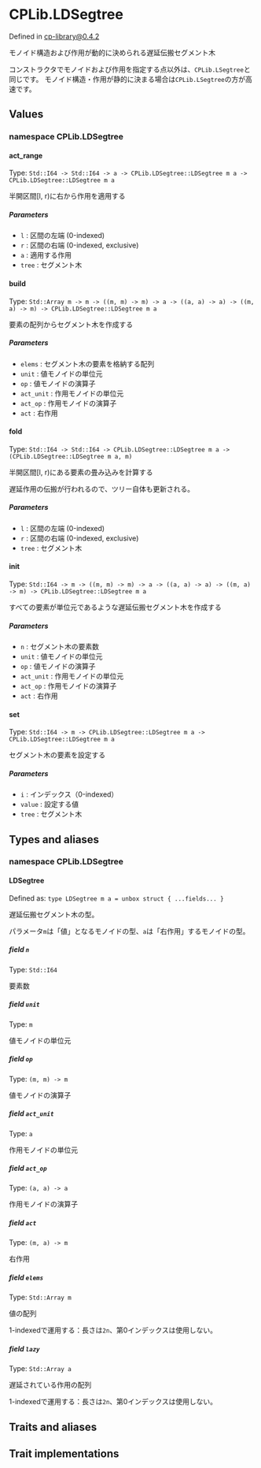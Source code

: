 # CPLib.LDSegtree

Defined in cp-library@0.4.2

モノイド構造および作用が動的に決められる遅延伝搬セグメント木

コンストラクタでモノイドおよび作用を指定する点以外は、`CPLib.LSegtree`と同じです。
モノイド構造・作用が静的に決まる場合は`CPLib.LSegtree`の方が高速です。

## Values

### namespace CPLib.LDSegtree

#### act_range

Type: `Std::I64 -> Std::I64 -> a -> CPLib.LDSegtree::LDSegtree m a -> CPLib.LDSegtree::LDSegtree m a`

半開区間[l, r)に右から作用を適用する

##### Parameters

- `l` : 区間の左端 (0-indexed)
- `r` : 区間の右端 (0-indexed, exclusive)
- `a` : 適用する作用
- `tree` : セグメント木

#### build

Type: `Std::Array m -> m -> ((m, m) -> m) -> a -> ((a, a) -> a) -> ((m, a) -> m) -> CPLib.LDSegtree::LDSegtree m a`

要素の配列からセグメント木を作成する

##### Parameters

- `elems` : セグメント木の要素を格納する配列
- `unit` : 値モノイドの単位元
- `op` : 値モノイドの演算子
- `act_unit` : 作用モノイドの単位元
- `act_op` : 作用モノイドの演算子
- `act` : 右作用

#### fold

Type: `Std::I64 -> Std::I64 -> CPLib.LDSegtree::LDSegtree m a -> (CPLib.LDSegtree::LDSegtree m a, m)`

半開区間[l, r)にある要素の畳み込みを計算する

遅延作用の伝搬が行われるので、ツリー自体も更新される。

##### Parameters

- `l` : 区間の左端 (0-indexed)
- `r` : 区間の右端 (0-indexed, exclusive)
- `tree` : セグメント木

#### init

Type: `Std::I64 -> m -> ((m, m) -> m) -> a -> ((a, a) -> a) -> ((m, a) -> m) -> CPLib.LDSegtree::LDSegtree m a`

すべての要素が単位元であるような遅延伝搬セグメント木を作成する

##### Parameters

- `n` : セグメント木の要素数
- `unit` : 値モノイドの単位元
- `op` : 値モノイドの演算子
- `act_unit` : 作用モノイドの単位元
- `act_op` : 作用モノイドの演算子
- `act` : 右作用

#### set

Type: `Std::I64 -> m -> CPLib.LDSegtree::LDSegtree m a -> CPLib.LDSegtree::LDSegtree m a`

セグメント木の要素を設定する

##### Parameters

- `i` : インデックス（0-indexed）
- `value` : 設定する値
- `tree` : セグメント木

## Types and aliases

### namespace CPLib.LDSegtree

#### LDSegtree

Defined as: `type LDSegtree m a = unbox struct { ...fields... }`

遅延伝搬セグメント木の型。

パラメータ`m`は「値」となるモノイドの型、`a`は「右作用」するモノイドの型。

##### field `n`

Type: `Std::I64`

要素数

##### field `unit`

Type: `m`

値モノイドの単位元

##### field `op`

Type: `(m, m) -> m`

値モノイドの演算子

##### field `act_unit`

Type: `a`

作用モノイドの単位元

##### field `act_op`

Type: `(a, a) -> a`

作用モノイドの演算子

##### field `act`

Type: `(m, a) -> m`

右作用

##### field `elems`

Type: `Std::Array m`

値の配列

1-indexedで運用する：長さは`2n`、第0インデックスは使用しない。

##### field `lazy`

Type: `Std::Array a`

遅延されている作用の配列

1-indexedで運用する：長さは`2n`、第0インデックスは使用しない。

## Traits and aliases

## Trait implementations